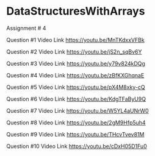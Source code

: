 # DataStructuresWithArrays
Assignment # 4

Question #1 Video Link https://youtu.be/MnTKdxxVFBk

Question #2 Video Link https://youtu.be/jS2n_sqBv6Y

Question #3 Video Link https://youtu.be/y79v824kDQg

Question #4 Video Link https://youtu.be/zBfKXGhqnaE

Question #5 Video Link https://youtu.be/pX4M8xky-cQ

Question #6 Video Link https://youtu.be/KdgTFaByU9Q

Question #7 Video Link https://youtu.be/W5YL4aUNrW0

Question #8 Video Link https://youtu.be/2gM9Hfp5uh4

Question #9 Video Link https://youtu.be/THcvTvev81M

Question #10 Video Link https://youtu.be/cDxH05D1Fu0 
